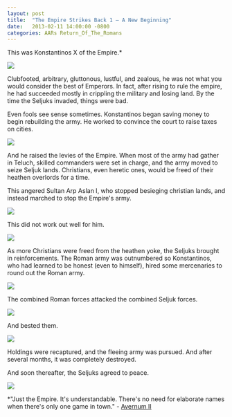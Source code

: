 ```yaml
---
layout: post
title:  "The Empire Strikes Back 1 – A New Beginning"
date:   2013-02-11 14:00:00 -0800
categories: AARs Return_Of_The_Romans
---
```

This was Konstantinos X of the Empire.*

![](/assets/tesb_images/1_1.png)

Clubfooted, arbitrary, gluttonous, lustful, and zealous, he was not what you would consider the best of Emperors. In fact, after rising to rule the empire, he had succeeded mostly in crippling the military and losing land. By the time the Seljuks invaded, things were bad.

Even fools see sense sometimes. Konstantinos began saving money to begin rebuilding the army. He worked to convince the court to raise taxes on cities.

![](/assets/tesb_images/1_2.png)

And he raised the levies of the Empire. When most of the army had gather in Teluch, skilled commanders were set in charge, and the army moved to seize Seljuk lands. Christians, even heretic ones, would be freed of their heathen overlords for a time.

This angered Sultan Arp Aslan I, who stopped besieging christian lands, and instead marched to stop the Empire's army.

![](/assets/tesb_images/1_3.png)

This did not work out well for him.

![](/assets/tesb_images/1_4.png)

As more Christians were freed from the heathen yoke, the Seljuks brought in reinforcements. The Roman army was outnumbered so Konstantinos, who had learned to be honest (even to himself), hired some mercenaries to round out the Roman army.

![](/assets/tesb_images/1_5.png)

The combined Roman forces attacked the combined Seljuk forces.

![](/assets/tesb_images/1_6.png)

And bested them.

![](/assets/tesb_images/1_7.png)

Holdings were recaptured, and the fleeing army was pursued. And after several months, it was completely destroyed.

And soon thereafter, the Seljuks agreed to peace.

![](/assets/tesb_images/1_8.png)

*"Just the Empire. It's understandable. There's no need for elaborate names when there's only one game in town." - [Avernum II](http://www.avernum.com/avernum2/index.html)
